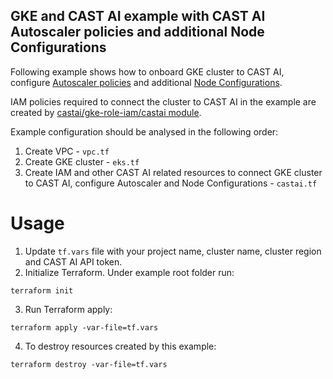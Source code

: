 ## GKE and CAST AI example with CAST AI Autoscaler policies and additional Node Configurations

Following example shows how to onboard GKE cluster to CAST AI, configure [Autoscaler policies](https://docs.cast.ai/product-overview/console/autoscaler/#overview-of-autoscaler-policies) and additional [Node Configurations](https://docs.cast.ai/guides/node-configuration/).

IAM policies required to connect the cluster to CAST AI in the example are created by [castai/gke-role-iam/castai module](https://github.com/castai/terraform-castai-gke-iam).

Example configuration should be analysed in the following order:
1. Create VPC - `vpc.tf`
2. Create GKE cluster - `eks.tf`
3. Create IAM and other CAST AI related resources to connect GKE cluster to CAST AI, configure Autoscaler and Node Configurations  - `castai.tf`

# Usage
1. Update `tf.vars` file with your project name, cluster name, cluster region and CAST AI API token.
2. Initialize Terraform. Under example root folder run:
```
terraform init
```
3. Run Terraform apply:
```
terraform apply -var-file=tf.vars 
```
4. To destroy resources created by this example:
```
terraform destroy -var-file=tf.vars 
```